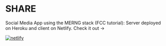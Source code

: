 # SHARE
Social Media App using the MERNG stack (FCC tutorial): Server deployed on Heroku and client on Netlify. Check it out &#8594; 


[![netlify](https://user-images.githubusercontent.com/44907702/104436922-dd3ab680-5596-11eb-8f3d-0d71f4a33486.png)][1]


[1]: https://vigorous-lumiere-6162e5.netlify.app/
